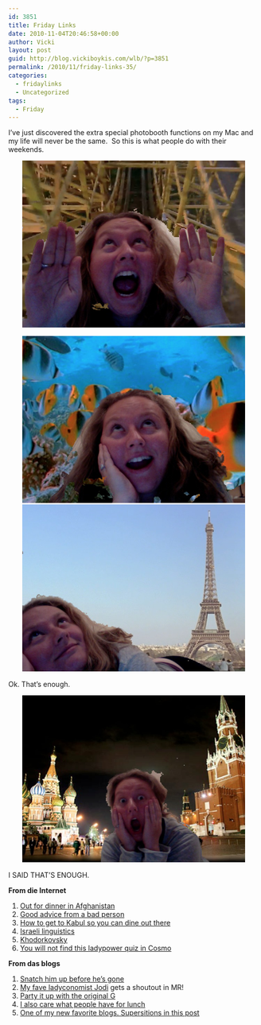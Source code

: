 ```yaml
---
id: 3851
title: Friday Links
date: 2010-11-04T20:46:58+00:00
author: Vicki
layout: post
guid: http://blog.vickiboykis.com/wlb/?p=3851
permalink: /2010/11/friday-links-35/
categories:
  - fridaylinks
  - Uncategorized
tags:
  - Friday
---
```

I&#8217;ve just discovered the extra special photobooth functions on my Mac and my life will never be the same.  So this is what people do with their weekends.

<p style="text-align: center;">
  <a href="https://raw.githubusercontent.com/veekaybee/wlb/gh-pages/assets/images/2010/11/Photo-on-2010-11-04-at-21.29.jpg"><img class="aligncenter size-full wp-image-3852" title="Photo on 2010-11-04 at 21.29" src="https://raw.githubusercontent.com/veekaybee/wlb/gh-pages/assets/images/2010/11/Photo-on-2010-11-04-at-21.29.jpg" alt="" width="448" height="336" /></a>
</p>

<p style="text-align: center;">
  <a href="https://raw.githubusercontent.com/veekaybee/wlb/gh-pages/assets/images/2010/11/Photo-on-2010-11-04-at-21.28.jpg"><img class="aligncenter size-full wp-image-3853" title="Photo on 2010-11-04 at 21.28" src="https://raw.githubusercontent.com/veekaybee/wlb/gh-pages/assets/images/2010/11/Photo-on-2010-11-04-at-21.28.jpg" alt="" width="448" height="336" /></a><a href="https://raw.githubusercontent.com/veekaybee/wlb/gh-pages/assets/images/2010/11/Photo-on-2010-11-04-at-21.27.jpg"><img class="aligncenter size-full wp-image-3854" title="Photo on 2010-11-04 at 21.27" src="https://raw.githubusercontent.com/veekaybee/wlb/gh-pages/assets/images/2010/11/Photo-on-2010-11-04-at-21.27.jpg" alt="" width="448" height="336" /></a>
</p>

Ok. That&#8217;s enough.

<p style="text-align: center;">
  <a href="https://raw.githubusercontent.com/veekaybee/wlb/gh-pages/assets/images/2010/11/Photo-on-2010-11-04-at-21.45.jpg"><img class="aligncenter size-full wp-image-3855" title="Photo on 2010-11-04 at 21.45" src="https://raw.githubusercontent.com/veekaybee/wlb/gh-pages/assets/images/2010/11/Photo-on-2010-11-04-at-21.45.jpg" alt="" width="448" height="336" /></a>
</p>

<p style="text-align: left;">
  I SAID THAT&#8217;S ENOUGH.
</p>

**From die Internet**

  1. [Out for dinner in Afghanistan](http://www.salon.com/food/feature/2010/11/03/peace_meals_afghanistan_dinners/index.html)
  2. [Good advice from a bad person](http://phillyist.com/2010/11/04/good_advice_from_a_bad_person_8.php)
  3. [How to get to Kabul so you can dine out there](http://www.gadling.com/2010/11/02/five-ways-to-get-to-kabul-afghanistan/?utm_source=feedburner&utm_medium=feed&utm_campaign=Feed:+weblogsinc/gadling+(Gadling))
  4. [Israeli linguistics](http://www.tabletmag.com/scroll/48807/abducted/?utm_source=rss&utm_medium=rss&utm_campaign=abducted)
  5. [Khodorkovsky](http://www.economist.com/blogs/easternapproaches/2010/11/trial_mikhail_khodorkovsky)
  6. [You will not find this ladypower quiz in Cosmo](http://jezebel.com/5679466/you-will-not-find-this-ladypower-quiz-in-cosmo)

**From das blogs**

  1. [Snatch him up before he&#8217;s gone](http://gubbiofarabia.tumblr.com/post/1479496690/never-a-dull-moment-here-even-the-classifieds)
  2. [My fave ladyconomist Jodi](http://www.marginalrevolution.com/marginalrevolution/2010/11/i-guess-they-really-are-for-sanity.html) gets a shoutout in MR!
  3. [Party it up with the original G](http://siberianlight.net/want-to-go-to-gorbachevs-birthday-party/?utm_source=feedburner&utm_medium=feed&utm_campaign=Feed:+Siberianlight+(SiberianLight))
  4. [I also care what people have for lunch](http://www.citizenofthemonth.com/2010/11/03/midnight-train-to-my-blogging-roots/)
  5. [One of my new favorite blogs. Supersitions in this post](http://www.younghouselove.com/2009/11/burning-question-very-superstitious/?cp=1#comments)